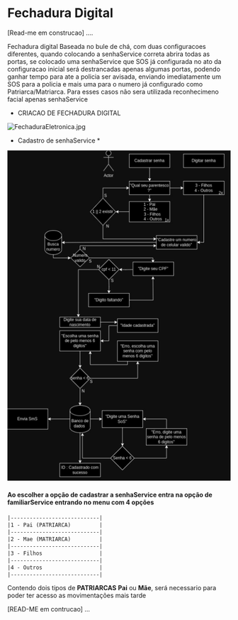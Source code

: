 # Fechadura Digital
[Read-me em construcao] ....


Fechadura digital Baseada no bule de chá, com duas configuracoes diferentes, quando colocando a senhaService correta abrira 
todas as portas, se colocado uma senhaService que SOS já configurada no ato da configuracao inicial
será destrancadas apenas algumas portas, podendo ganhar tempo para ate a policia ser avisada, enviando imediatamente um SOS 
para a policia e mais uma para o numero já configurado como Patriarca/Matriarca.
Para esses casos nâo sera utilizada reconhecimeno facial apenas senhaService

* CRIACAO DE FECHADURA DIGITAL

![FechaduraEletronica.jpg](..%2F..%2FFechaduraEletronica.jpg)
* Cadastro de senhaService *

![img.png](Diagramas/img.png)

#### Ao escolher a opção de cadastrar a senhaService entra na opção de familiarService entrando no menu com 4 opções
```
|----------------------------|
|1 - Pai (PATRIARCA)         |
|----------------------------|
|2 - Mae (MATRIARCA)         |
|----------------------------|
|3 - Filhos                  |
|----------------------------|
|4 - Outros                  |
|----------------------------|
```

Contendo dois tipos de **PATRIARCAS** **Pai** ou **Mãe**, será necessario para poder ter acesso as movimentações mais tarde

[READ-ME em contrucao] ...
